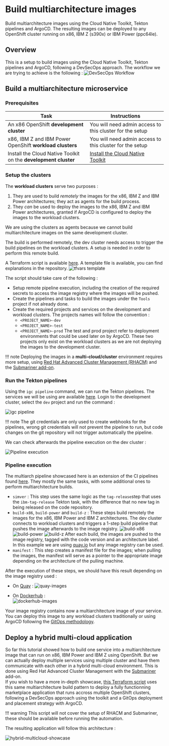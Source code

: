 # Build multiarchitecture images

<!--- cSpell:ignore CICD cntk pipelinerun Omni Frontends cloudnative multiarchitecture multiarch tfvars sivmer -->

Build multiarchitecture images using the Cloud Native Toolkit, Tekton pipelines and ArgoCD.
The resulting images can be deployed to any OpenShift cluster running on x86, IBM Z (s390x) or IBM Power (ppc64le).

## Overview

This is a setup to build images using the Cloud Native Toolkit, Tekton pipelines and ArgoCD, following a DevSecOps approach. The workflow we are trying to achieve is the following :
![DevSecOps Workflow](./images/multiarch-build-workflow.png)

## Build a multiarchitecture microservice

### Prerequisites

| Task                                                            | Instructions                                                        |
| --------------------------------------------------------------- | ------------------------------------------------------------------- |
| An x86 OpenShift **development cluster**                        | You will need admin access to this cluster for the setup            |
| x86, IBM Z and IBM Power OpenShift **workload clusters**        | You will need admin access to this cluster for the setup            |
| Install the Cloud Native Toolkit on the **development cluster** | [Install the Cloud Native Toolkit](../../../setup/setup-options.md) |

### Setup the clusters

The **workload clusters** serve two purposes :

1.  They are used to build _remotely_ the images for the x86, IBM Z and IBM Power architectures; they act as agents for the build process.
2.  They _can_ be used to deploy the images to the x86, IBM Z and IBM Power architectures, granted if ArgoCD is configured to deploy the images to the workload clusters.

We are using the clusters as agents because we cannot build multiarchitecture images on the same development cluster.

The build is performed remotely, the dev cluster needs access to trigger the build pipelines on the workload clusters. A setup is needed in order to perform this remote build.

A Terraform script is available [here](https://github.com/ibm-ecosystem-lab/multiarch-build-clusters-setup). A template file is available, you can find explanations in the repository.
![tfvars template](./images/tfvars-template-file.png)

The script should take care of the following :

- Setup remote pipeline execution, including the creation of the required secrets to access the image registry where the images will be pushed.
- Create the pipelines and tasks to build the images under the `Tools` project if not already done.
- Create the required projects and services on the development and workload clusters. The projects names will follow the convention :
  - `<PROJECT_NAME>-dev`
  - `<PROJECT_NAME>-test`
  - `<PROJECT_NAME>-prod`
    The test and prod project refer to deployment environments that could be used later on by ArgoCD. These two projects only exist on the workload clusters as we are not deploying the images to the development cluster.

!!! note
    Deploying the images in a **multi-cloud/cluster** environment requires more setup, using [Red Hat Advanced Cluster Management (RHACM)](https://www.redhat.com/en/technologies/management/advanced-cluster-management) and the [Submariner add-on](https://submariner.io/).

### Run the Tekton pipelines

Using the `igc pipeline` command, we can run the Tekton pipelines. The services we will be using are available [here](https://github.com/ibm-ecosystem-lab/multiarch-deployment-showcase-repos). Login to the development cluster, select the `dev` project and run the command :

![igc pipeline](./images/igc-pipeline.png)

!!! note
    The git credentials are only used to create webhooks for the pipelines, wrong git credentials will not prevent the pipeline to run, but code changes on the git repository will not trigger automatically the pipeline.

We can check afterwards the pipeline execution on the dev cluster :

![Pipeline execution](./images/pipeline-execution.png)

### Pipeline execution

The multiarch pipeline showcased here is an extension of the CI pipelines found [here](/learning/pipeline/). They mostly the same tasks, with some additional ones to perform multiarchitecture builds.

- `simver` : This step uses the same logic as the `tag-release`step that uses the `ibm-tag-release` Tekton task, with the difference that no new tag in being released on the code repository.
- `build-x86`, `build-power` and `build-z` : These steps build remotely the images for the x86, IBM Power and IBM Z architectures. The dev cluster connects to workload clusters and triggers a 1-step build pipeline that pushes the image afterwards to the image registry.
  ![build-x86](./images/remote-build-x.png)
  ![build-power](./images/remote-build-p.png)
  ![build-z](./images/remote-build-z.png)
  After each build, the images are pushed to the image registry, tagged with the code version and an architecture label. In this example we are using [quay.io](https://quay.io) but any image registry can be used.
- `manifest` : This step creates a manifest file for the images; when pulling the images, the manifest will serve as a pointer to the appropriate image depending on the architecture of the pulling machine.

After the execution of these steps, we should have this result depending on the image registry used :

- On [Quay](https://quay.io) :
  ![quay-images](./images/quay-images.png)

- On [Dockerhub](https://hub.docker.com) :  
  ![dockerhub-images](./images/dockerhub-images.png)

Your image registry contains now a multiarchitecture image of your service. You can deploy this image to any workload clusters traditionally or using ArgoCD following the [GitOps methodology](/adopting/best-practices/devops/#what-is-gitops).

## Deploy a hybrid multi-cloud application

So far this tutorial showed how to build one service into a multiarchitecture image that can run on x86, IBM Power and IBM Z using OpenShift. But we can actually deploy multiple services using multiple cluster and have them communicate with each other in a hybrid multi-cloud environment. This is done using Red Hat Advanced Cluster Management with the [Submariner](https://submariner.io) add-on.  
If you wish to have a more in-depth showcase, [this Terraform script](https://github.com/ibm-ecosystem-lab/multiarch-build-demo-setup) uses this same multiarchitecture build pattern to deploy a fully functionning marketplace application that runs accross multiple OpenShift clusters, following a DevSecOps approach using the toolkit and a GitOps deployment and placement strategy with ArgoCD.

!!! warning
    This script will not cover the setup of RHACM and Submariner, these should be available before running the automation.

The resulting application will follow this architecture :

![hybrid-multicloud-showcase](./images/hybrid-multicloud-showcase.png)
